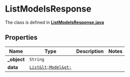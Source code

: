 

# ListModelsResponse

The class is defined in **[ListModelsResponse.java](../../src/main/java/org/openapitools/model/ListModelsResponse.java)**

## Properties

Name | Type | Description | Notes
------------ | ------------- | ------------- | -------------
**_object** | `String` |  | 
**data** | [`List&lt;Model&gt;`](Model.md) |  | 




